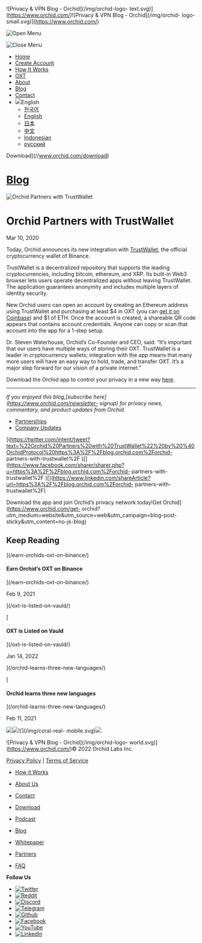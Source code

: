 ![Privacy & VPN Blog - Orchid](/img/orchid-logo-
text.svg)](https://www.orchid.com/)![Privacy & VPN Blog - Orchid](/img/orchid-
logo-small.svg)](https://www.orchid.com/)

![Open Menu](/img/icons/hamburger.svg)

![Close Menu](/img/icons/close.svg)

  * [Home](https://www.orchid.com/)
  * [Create Account](https://www.orchid.com/join)
  * [How It Works](https://www.orchid.com/how-it-works)
  * [OXT](https://www.orchid.com/oxt)
  * [About](https://www.orchid.com/about-us)
  * [Blog](/)
  * [Contact](https://www.orchid.com/contact)
  * ![](/img/globe.svg)English
    * [한국어](//blog.ko.orchid.com/orchid-partners-with-trustwallet/)
    * [English](//blog.orchid.com/orchid-partners-with-trustwallet/)
    * [日本](//blog.ja.orchid.com/orchid-partners-with-trustwallet/)
    * [中文](//blog.zh.orchid.com/orchid-partners-with-trustwallet/)
    * [Indonesian](//blog.id.orchid.com/orchid-partners-with-trustwallet/)
    * [русский](//blog.ru.orchid.com/orchid-partners-with-trustwallet/)

Download](//www.orchid.com/download)

# [Blog](/)

![Orchid Partners with
TrustWallet](/static/65a9000330fe315e6eb5f462a237b127/Orchid_BlogImage_Trust.png)

# Orchid Partners with TrustWallet

Mar 10, 2020  
  

Today, Orchid announces its new integration with
[TrustWallet](https://trustwallet.com/), the official cryptocurrency wallet of
Binance.

TrustWallet is a decentralized repository that supports the leading
cryptocurrencies, including bitcoin, ethereum, and XRP. Its built-in Web3
browser lets users operate decentralized apps without leaving TrustWallet. The
application guarantees anonymity and includes multiple layers of identity
security.

New Orchid users can open an account by creating an Ethereum address using
TrustWallet and purchasing at least $4 in OXT (you can [get it on
Coinbase](https://www.coinbase.com/price/orchid)) and $1 of ETH. Once the
account is created, a shareable QR code appears that contains account
credentials. Anyone can copy or scan that account into the app for a 1-step
setup.

Dr. Steven Waterhouse, Orchid’s Co-Founder and CEO, said: “It’s important that
our users have multiple ways of storing their OXT. TrustWallet is a leader in
cryptocurrency wallets; integration with the app means that many more users
will have an easy way to hold, trade, and transfer OXT. It’s a major step
forward for our vision of a private internet.”

Download the Orchid app to control your privacy in a new way
[here](https://www.orchid.com/download).

* * *

 _If you enjoyed this blog,[subscribe here](https://www.orchid.com/newsletter-
signup) for privacy news, commentary, and product updates from Orchid._

  * [Partnerships](/tag/partnerships/)
  * [Company Updates](/tag/company-updates/)

](https://twitter.com/intent/tweet?text=%22Orchid%20Partners%20with%20TrustWallet%22%20by%20%40OrchidProtocol%20https%3A%2F%2Fblog.orchid.com%2Forchid-
partners-with-trustwallet%2F
)[](https://www.facebook.com/sharer/sharer.php?u=https%3A%2F%2Fblog.orchid.com%2Forchid-
partners-with-trustwallet%2F
)[](https://www.linkedin.com/shareArticle?url=https%3A%2F%2Fblog.orchid.com%2Forchid-
partners-with-trustwallet%2F)

Download the app and join Orchid’s privacy network today!Get
Orchid](https://www.orchid.com/get-
orchid?utm_medium=website&utm_source=web&utm_campaign=blog-post-
sticky&utm_content=no-js-blog)

## Keep Reading

](/earn-orchids-oxt-on-binance/)

#### Earn Orchid’s OXT on Binance

](/earn-orchids-oxt-on-binance/)

Feb 9, 2021

](/oxt-is-listed-on-vauld/)

[

#### OXT is Listed on Vauld

](/oxt-is-listed-on-vauld/)

Jan 14, 2022

](/orchid-learns-three-new-languages/)

[

#### Orchid learns three new languages

](/orchid-learns-three-new-languages/)

Feb 11, 2021

![](/img/coral-electric.svg)![](/img/coral-real.svg)![](/img/coral-real-
mobile.svg)![](/img/footer-fish.svg)

![Privacy & VPN Blog - Orchid](/img/orchid-logo-
world.svg)](https://www.orchid.com/)© 2022 Orchid Labs Inc.

[Privacy Policy](https://www.orchid.com/privacy-policy) | [Terms of
Service](https://www.orchid.com/service-terms)

  * [How it Works](https://www.orchid.com/how-it-works)
  * [About Us](https://www.orchid.com/about-us)
  * [Contact](https://www.orchid.com/contact)

  * [Download](https://www.orchid.com/download)
  * [Podcast](https://www.orchid.com/podcast)
  * [Blog](/)

  * [Whitepaper](https://www.orchid.com/assets/whitepaper/whitepaper.pdf)
  * [Partners](https://www.orchid.com/partners)
  * [FAQ](https://www.orchid.com/faq)

 **Follow Us**

  * [![Twitter](/img/icons/social-twitter.svg)](https://twitter.com/OrchidProtocol)
  * [![Reddit](/img/icons/reddit.svg)](https://www.reddit.com/r/orchid/)
  * [![Discord](/img/icons/social-discord.svg)](https://discord.gg/GDbxmjxX9F)
  * [![Telegram](/img/icons/social-telegram.svg)](https://www.t.me/OrchidOfficial)
  * [![Github](/img/icons/social-github.svg)](https://github.com/OrchidTechnologies)
  * [![Facebook](/img/icons/social-facebook.svg)](https://www.facebook.com/OrchidProtocol)
  * [![YouTube](/img/icons/social-youtube.svg)](https://www.youtube.com/channel/UCIH_BKBlNemsCzDhPYZBlHw)
  * [![LinkedIn](/img/icons/social-linkedin.svg)](https://www.linkedin.com/company/orchidprotocol)

